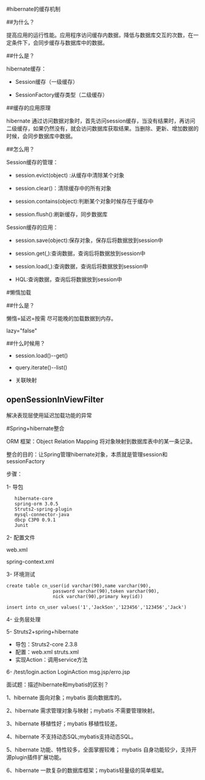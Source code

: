 #hibernate的缓存机制

##为什么？

提高应用的运行性能。应用程序访问缓存内数据，降低与数据库交互的次数，在一定条件下，会同步缓存与数据库中的数据。

##什么是？

hibernate缓存：

- Session缓存（一级缓存）

- SessionFactory缓存类型（二级缓存）

##缓存的应用原理

hibernate 通过访问数据对象时，首先访问session缓存，当没有结果时，再访问二级缓存，如果仍然没有，就会访问数据库获取结果。当删除、更新、增加数据的时候，会同步数据库中数据。

##怎么用？

Session缓存的管理：

- session.evict(object) :从缓存中清除某个对象

- session.clear()：清除缓存中的所有对象

- session.contains(object):判断某个对象时候存在于缓存中

- session.flush():刷新缓存，同步数据库

Session缓存的应用：

- session.save(object):保存对象，保存后将数据放到session中

- session.get(,):查询数据，查询后将数据放到session中

- session.load(,):查询数据，查询后将数据放到session中

- HQL:查询数据，查询后将数据放到session中

#懒惰加载

##什么是？

懒惰=延迟=按需 尽可能晚的加载数据到内存。

lazy="false"

##什么时候用？

- session.load()--get()

- query.iterate()--list()

- 关联映射

## openSessionInViewFilter

解决表现层使用延迟加载功能的异常

#Spring+hibernate整合

ORM 框架：Object Relation Mapping 将对象映射到数据库表中的某一条记录。

整合的目的：让Spring管理hibernate对象，本质就是管理session和sessionFactory

步骤：

1- 导包

       hibernate-core
       spring-orm 3.0.5
       Struts2-spring-plugin
       mysql-connector-java
       dbcp C3P0 0.9.1
       Junit

2- 配置文件

   web.xml

   spring-context.xml

3- 环境测试
	
	create table cn_user(id varchar(90),name varchar(90),
					 password varchar(90),token varchar(90),
					 nick varchar(90),primary key(id))

	insert into cn_user values('1','JackSon','123456','123456','Jack')

4- 业务层处理

5- Struts2+spring+hibernate

 - 导包：Struts2-core 2.3.8
 - 配置：web.xml struts.xml
 - 实现Action：调用service方法

6- /test/login.action
   LoginAction
   msg.jsp/erro.jsp

面试题：描述hibernate和mybatis的区别？

1、hibernate 面向对象；mybatis 面向数据库的。

2、hibernate 需求管理对象与映射；mybatis 不需要管理映射。

3、hibernate 移植性好；mybatis 移植性较差。

4、hibernate 不支持动态SQL;mybatis支持动态SQL。

5、hibernate 功能、特性较多，全面掌握较难；
   mybatis 自身功能较少，支持开源plugin插件扩展功能。

6、hibernate 一款复杂的数据库框架；mybatis轻量级的简单框架。











